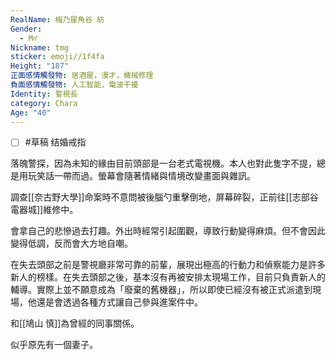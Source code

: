 ```yaml
---
RealName: 梅乃屋角谷 紡
Gender:
  - M♂
Nickname: tmg
sticker: emoji//1f4fa
Height: "187"
正面感情觸發物: 居酒屋，漫才，機械修理
負面感情觸發物: 人工智能，電波干擾
Identity: 警視長
category: Chara
Age: "40"
---
```

- [ ] #草稿 结婚戒指

落魄警探，因為未知的緣由目前頭部是一台老式電視機。本人也對此隻字不提，總是用玩笑話一帶而過。螢幕會隨著情緒與情境改變畫面與雜訊。

調查[[奈古野大學]]命案時不意問被後腦勺重擊倒地，屏幕碎裂，正前往[[志部谷電器城]]維修中。

會拿自己的悲慘過去打趣。外出時經常引起圍觀，導致行動變得麻煩。但不會因此變得低調，反而會大方地自嘲。

在失去頭部之前是警視廳非常可靠的前輩，展現出極高的行動力和偵察能力是許多新人的榜樣。在失去頭部之後，基本沒有再被安排太現場工作，目前只負責新人的輔導。實際上並不願意成為「廢棄的舊機器」，所以即使已經沒有被正式派遣到現場，他還是會透過各種方式讓自己參與進案件中。

和[[鳩山 慎]]為曾經的同事關係。

似乎原先有一個妻子。